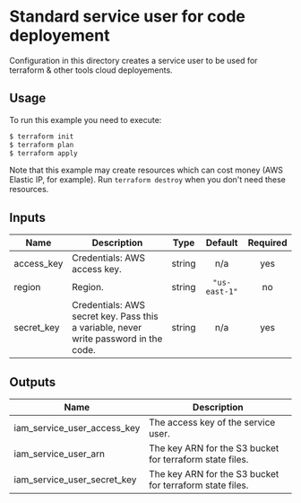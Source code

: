 # Standard service user for code deployement

Configuration in this directory creates a service user to be used for terraform & other tools cloud deployements.

## Usage

To run this example you need to execute:

```bash
$ terraform init
$ terraform plan
$ terraform apply
```

Note that this example may create resources which can cost money (AWS Elastic IP, for example). Run `terraform destroy` when you don't need these resources.

<!-- BEGINNING OF PRE-COMMIT-TERRAFORM DOCS HOOK -->
## Inputs

| Name | Description | Type | Default | Required |
|------|-------------|:----:|:-----:|:-----:|
| access\_key | Credentials: AWS access key. | string | n/a | yes |
| region | Region. | string | `"us-east-1"` | no |
| secret\_key | Credentials: AWS secret key. Pass this a variable, never write password in the code. | string | n/a | yes |

## Outputs

| Name | Description |
|------|-------------|
| iam\_service\_user\_access\_key | The access key of the service user. |
| iam\_service\_user\_arn | The key ARN for the S3 bucket for terraform state files. |
| iam\_service\_user\_secret\_key | The key ARN for the S3 bucket for terraform state files. |

<!-- END OF PRE-COMMIT-TERRAFORM DOCS HOOK -->
